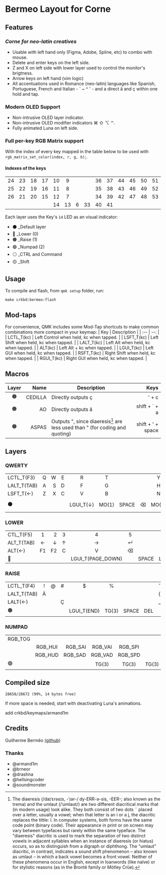 # Bermeo Layout for Corne

## Features

### *Corne for neo-latin creatives*

* Usable with left hand only (Figma, Adobe, Spline, etc) to combo with mouse.
* Delete and enter keys on the left side.
* Z and X on left side with lower layer used to control the monitor's brigtness.
* Arrow keys on left hand (vim logic)
* All accentuations used in Romance (neo-latin) languages like Spanish, Portuguese, French and Italian - ` ~ ^ ' - and a direct ã and ç within one hold and tap.

### Modern OLED Support

* Non-intrusive OLED layer indicator.
* Non-intrusive OLED modifier indicators ⌘ ⇧ ⌥  ⌃.
* Fully animated Luna on left side.
  

### Full per-key RGB Matrix support

With the index of every key mapped in the table below to be used with `rgb_matrix_set_color(index, r, g, b)`;.

#### Indexes of the keys

|||||||||||||||
|:--:|:--:|:--:|:--:|:--:|:--:|--|--|:--:|:--:|:--:|:--:|:--:|:--:|
| 24 | 23 | 18 | 17 | 10 | 9 ||| 36 | 37 | 44 | 45 | 50 | 51 |
| 25 | 22 | 19 | 16 | 11 | 8 ||| 35 | 38 | 43 | 46 | 49 | 52 |
| 26 | 21 | 20 | 15 | 12 | 7 ||| 34 | 39 | 42 | 47 | 48 | 53 |
|||||            14 | 13 |  6 | 33  | 40 | 41            |||||

Each layer uses the Key's `14` LED as an visual indicator:

* ⚫️ _Default layer
* 🔵 _Lower (0)
* 🟠 _Raise (1)
* 🟢 _Numpad (2)
* ⚪️ _CTRL and Command
* 🟡 _Shift

## Usage

To compile and flash, from `qmk setup` folder, run:

    make crkbd:bermeo:flash

## Mod-taps

For convenience, QMK includes some Mod-Tap shortcuts to make common combinations more compact in your keymap:
| Key         |                             Description |
| :--         |                                     --: |
| LCTL_T(kc)  | Left Control when held, kc when tapped. |
| LSFT_T(kc)  | Left Shift when held, kc when tapped.   |
| LALT_T(kc)  | Left Alt when held, kc when tapped.     |
| ALT(kc)     | Left Alt + kc when tapped.              |
| LGUI_T(kc)  | Left GUI when held, kc when tapped.     |
| RSFT_T(kc)  | Right Shift when held, kc when tapped.  |
| RGUI_T(kc)  | Right GUI when held, kc when tapped.    |

## Macros

|Layer | Name    | Description                                                                       | Keys          |
| :--: | --:     | --                                                                                | --:           |
|  🟠  | CEDILLA |  Directly outputs ç                                                               | ' + c         |
|  🟠  | AO      |  Directly outputs ã                                                               | shift + ` + a |
|  🟠  | ASPAS   |  Outputs ", since diaeresis[^1] are less used than " (for coding and quoting) | shift + ' + space |

## Layers

### QWERTY

|||||||||||||||
|:--|:--:|--:|:--:|:--:|:--:|:--:|:--:|:--:|:--:|:--:|:--:|:--:|--:|
| LCTL_T(F3)      | Q | W | E | R | T ||| Y | U | I | O | P |      GRAVE      |
| LALT_T(TAB)     | A | S | D | F | G ||| H | J | K | L | ; |        ↵        |
| LSFT_T(&larr;)  | Z | X | C | V | B ||| N | M | , | . | / | RGUI_T(&rarr;)  |
|⚫️||||  LGUI_T(&darr;) | MO(1) | SPACE |  ⌫ | MO(2)| RSFT_T( &uarr;)     |||||

### LOWER

|||||||||||||||
|:--|:--:|--:|:--:|:--:|:--:|:--:|:--:|:--:|:--:|:--:|:--:|:--:|--:|
|CTL_T(F5)   |  1  |  2  |  3  |  4  |  5  |||  6  |  7  |  8  |  9  |  0  | ESCAPE |
|ALT_T(TAB)  | &larr; | &darr; |  &uarr; | &rarr; | ↵ ||| [ | ] | \ | ' | : |   ↵   |
|ALT(&larr;) | F1 | F2 |   C |  V |  ⌫ ||| - | = | < | > | ? |   LALT(&rarr;)       |
|🔵||||      LGUI_T(PAGE_DOWN) |  | SPACE | LALT(⌫) | TG(3) | RSFT_T(PAGE_UP)   |||||

### RAISE

|||||||||||||||
|:--|:--:|--:|:--:|:--:|:--:|:--:|:--:|:--:|:--:|:--:|:--:|:--:|--:|
LCTL_T(F4) |  ! | @ | # | $ | % ||| ˆ | & | *      | ( | ) |       ˜      |
LALT_T(TAB) | Ã |   |   |   |   ||| { | } | &#124; | " | : |       ↵      |
LALT(&larr;) |  |   | Ç |   |   ||| _ | + | <      | > | ? | LALT(&rarr;) |
|🟠||||  LGUI_T(END) | TG(3) | SPACE| DEL|   | RSFT_T(HOME)           |||||

### NUMPAD

|||||||||||||||
|:--|:--:|--:|:--:|:--:|:--:|:--:|:--:|:--:|:--:|:--:|:--:|:--:|:--:|
|  RGB_TOG ||         |         |         |||   | 7 | 8 | 9 | * | / |
||  RGB_HUI | RGB_SAI | RGB_VAI | RGB_SPI |||   | 4 | 5 | 6 | - | ↵ |
||  RGB_HUD | RGB_SAD | RGB_VAD | RGB_SPD ||| . | 1 | 2 | 3 | + |   |
|🟢|||                TG(3)| TG(3) | TG(3) | ⌫ | TG(3) | 0       ||||

## Compiled size

    28658/28672 (99%, 14 bytes free)

If more space is needed, start with deactivating Luna's animations.

add crkbd/keymaps/armand1m

## Credits

Guilherme Bermêo [(github)](https://git.bermeo.dev)

### Thanks

* @armand1m
* @brneor
* @drashna
* @hellsingcoder
* @soundmonster

[^1]: The diaeresis (/daɪˈɛrəsɪs, -ˈɪər-/ dy-ERR-ə-sis, -⁠EER-; also known as the trema) and the umlaut (/ˈʊmlaʊt/) are two different diacritical marks that (in modern usage) look alike. They both consist of two dots ¨ placed over a letter, usually a vowel; when that letter is an i or a j, the diacritic replaces the tittle: ï. In computer systems, both forms have the same code point (binary code). Their appearance in print or on screen may vary between typefaces but rarely within the same typeface. The "diaeresis" diacritic is used to mark the separation of two distinct vowels in adjacent syllables when an instance of diaeresis (or hiatus) occurs, so as to distinguish from a digraph or diphthong.
The "umlaut" diacritic, in contrast, indicates a sound shift phenomenon – also known as umlaut – in which a back vowel becomes a front vowel.
Neither of these phenomena occur in English, except in loanwords (like naïve) or for stylistic reasons (as in the Brontë family or Mötley Crüe).